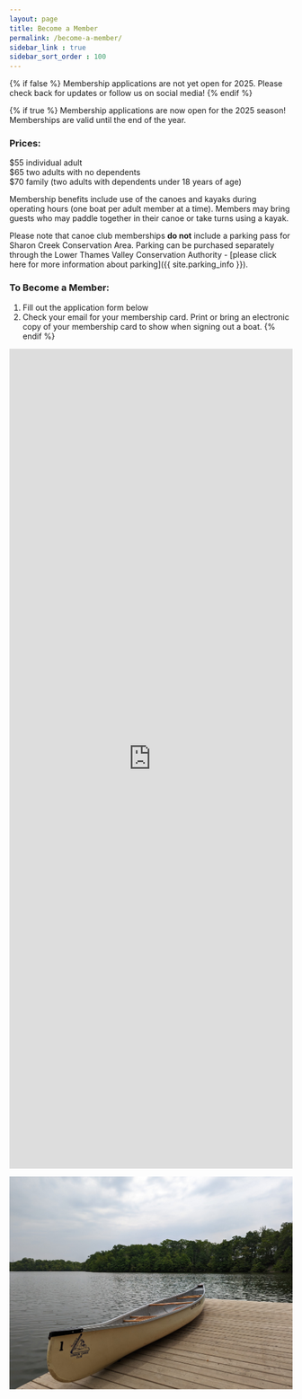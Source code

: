 ```yaml
---
layout: page
title: Become a Member
permalink: /become-a-member/
sidebar_link : true
sidebar_sort_order : 100
---
```

{% if false %}
Membership applications are not yet open for 2025. Please check back for updates or follow us on social media!
{% endif %}

{% if true %}
Membership applications are now open for the 2025 season! Memberships are valid until the end of the year.

### Prices:  
$55 individual adult  
$65 two adults with no dependents  
$70 family (two adults with dependents under 18 years of age)

Membership benefits include use of the canoes and kayaks during operating hours (one boat per adult member at a time). Members may bring guests who may paddle together in their canoe or take turns using a kayak.

Please note that canoe club memberships **do not** include a parking pass for Sharon Creek Conservation Area. Parking can be purchased separately through the Lower Thames Valley Conservation Authority - [please click here for more information about parking]({{ site.parking_info }}).

### To Become a Member: 
1. Fill out the application form below
2. Check your email for your membership card. Print or bring an electronic copy of your membership card to show when signing out a boat.
{% endif %}


<div style="position:relative;overflow:hidden;height:830px;width:100%;padding-top:630px;"><iframe title='Donation form powered by Zeffy' style='position: absolute; border: 0; top:0;left:0;bottom:0;right:0;width:100%;height:100%' src='https://www.zeffy.com/embed/ticketing/5f886022-80b0-45ed-83b2-24087edd0d5b' allowpaymentrequest allowTransparency="true"></iframe></div>

![A Canoe Club canoe sitting on the dock at Sharon Creek Conservation Area](/images/canoe_on_dock.jpg)

